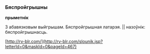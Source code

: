 ### Бяспройгрышны
**прыметнік**

З абавязковым выйгрышам. Бяспройгрышная латарэя. || назоўнік: бяспройгрышнасць.

<a rel="author">[http://rv-blr.com/](http://rv-blr.com/slounik.jsp?letterId=0&maskId=0&pageId=467)</a>
